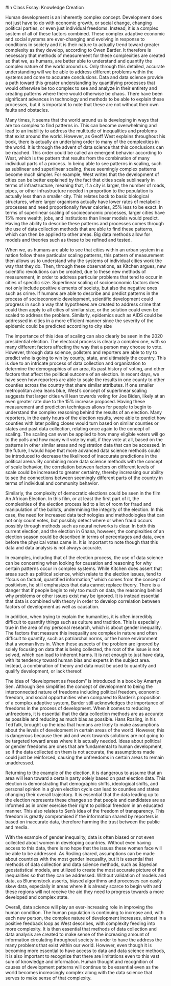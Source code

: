 #In Class Essay: Knowledge Creation

Human development is an inherently complex concept.  Development does not just have to do with economic growth, or social change, changing political parties, or even just individual freedoms.  Instead, it is a complex system of all of these factors combined.  These complex adaptive economic and social systems are ever-changing and evolving in response to conditions in society and it is their nature to actually trend toward greater complexity as they develop, according to Owen Barder.  It therefore is necessary that methods of measurement for these complexities are created so that we, as humans, are better able to understand and quantify the complex nature of the world around us.  Only through this detailed, accurate understanding will we be able to address different problems within the systems and come to accurate conclusions.  Data and data science provide a path toward this greater understanding by quantifying processes that would otherwise be too complex to see and analyze in their entirety and creating patterns where there would otherwise be chaos.  There have been significant advances in technology and methods to be able to explain these processes, but it is important to note that these are not without their own faults and obstacles.

Many times, it seems that the world around us is developing in ways that are too complex to find patterns in.  This can become overwhelming and lead to an inability to address the multitude of inequalities and problems that exist around the world.  However, as Geoff West explains throughout his book, there is actually an underlying order to many of the complexities in the world.  It is through the advent of data science that this conclusions can be reached.  This order could be called an emergent behavior according to West, which is the pattern that results from the combination of many individual parts of a process.  In being able to see patterns in scaling, such as sublinear and superlinear scaling, these seemingly complex patterns become much simpler.  For example, West writes that the development of cities can be better explained by the fact that cities scale sublinearly in terms of infrastructure, meaning that, if a city is larger, the number of roads, pipes, or other infrastructure needed in proportion to the population is actually less than a smaller city.  This relates back to basic biological structures, where larger organisms actually have lower rates of metabolic processes and need proportionally fewer calories, 25% less to be exact.  In terms of superlinear scaling of socioeconomic processes, larger cities have 15% more wealth, jobs, and institutions than linear models would predict.  Having the ability to describe these patterns and processes comes through the use of data collection methods that are able to find these patterns, which can then be applied to other areas.  Big data methods allow for models and theories such as these to be refined and tested.  
	
When we, as humans are able to see that cities within an urban system in a nation follow these particular scaling patterns, this pattern of measurement then allows us to understand why the systems of individual cities work the way that they do.  Then, through these observations, as Kitchen argues, new scientific revolutions can be created, due to these new methods of measurement, in order to address particular problems that tend to occur in cities of specific size.  Superlinear scaling of socioeconomic factors does not only include positive elements of society, but also the negative ones such as crime.  If humans are able to describe and predict patterns in the process of socioeconomic development, scientific development could progress in such a way that hypotheses are created to address crime that could then apply to all cities of similar size, or the solution could even be scaled to address the problem.  Similarly, epidemics such as AIDS could be addressed in cities in a more efficient manner since the severity of the epidemic could be predicted according to city size

The importance of this idea of scaling can also clearly be seen in the 2020 presidential election.  The electoral process is clearly a complex one, with so many different factors affecting the way that a person may choose to vote.  However, through data science, pollsters and reporters are able to try to predict who is going to win by county, state, and ultimately the country.  This is due to an intricate process of data collection and organization to determine the demographics of an area, its past history of voting, and other factors that affect the political outcome of an election.  In recent days, we have seen how reporters are able to scale the results in one county to other counties across the country that share similar attributes.  If one smaller metropolitan area leans blue, West’s concept of superlinear scaling suggests that larger cities will lean towards voting for Joe Biden, likely at an even greater rate due to the 15% increase proposed.  Having these measurement and prediction techniques allows for people to begin to understand the complex reasoning behind the results of an election.  Many reporters, in the early hours of the election results, were able to predict how counties with later polling closes would turn based on similar counties or states and past data collection, relating once again to the concept of scaling.  The scaling can even be applied to how many eligible voters will go to the polls and how many will vote by mail, if they vote at all, based on the patterns in other similar areas and registration data that can be accessed.  In the future, I would hope that more advanced data science methods could be introduced to decrease the likelihood of inaccurate predictions in the political arena.  By combining more data science methods with the concept of scale behavior, the correlation between factors on different levels of scale could be increased to greater certainty, thereby increasing our ability to see the connections between seemingly different parts of the country in terms of individual and community behavior.

Similarly, the complexity of democratic elections could be seen in the film An African Election.  In this film, or at least the first part of it, the complexities of the election process led to a lot of room for fraud and manipulation of the ballots, undermining the integrity of the election.  In this case, the need for increased data technologies and methodologies that can not only count votes, but possibly detect where or when fraud occurs possibly through methods such as neural networks is clear.  In both this current election, and the election in Ghana, however, the complexities of an election season could be described in terms of percentages and data, even before the physical votes came in.  It is important to note though that this data and data analysis is not always accurate.

In examples, including that of the election process, the use of data science can be concerning when looking for causation and reasoning for why certain patterns occur in complex systems.  While Kitchen does assert that areas such as political science, which relate to the election issues, tend to “focus on factual, quantified information,” which comes from the concept of positivism, he still emphasizes that data cannot replace theory.  There is a danger that if people begin to rely too much on data, the reasoning behind why problems or other issues exist may be ignored.  It is instead essential that data is combined with theory in order to develop correlation between factors of development as well as causation. 

In addition, when trying to explain the humanities, it is often incredibly difficult to quantify things such as culture and tradition.  This is especially true in the area of my personal research, which is about gender inequality.  The factors that measure this inequality are complex in nature and often difficult to quantify, such as patriarchal norms, or the home environment that a woman lives in.  When these aspects of the problem are ignored by solely focusing on data that is being collected, the root of the issue is not solved, which can lead to inherent harms.  It is not enough to just have data, with its tendency toward human bias and experts in the subject area.  Instead, a combination of theory and data must be used to quantify and qualify development, or lack thereof.

The idea of “development as freedom” is introduced in a book by Amartya Sen.  Although Sen simplifies the concept of development to being the interconnected nature of freedoms including political freedom, economic freedom, and social opportunities when compared to Barder’s proposition of a complex adaptive system, Barder still acknowledges the importance of freedoms in the process of development.  When it comes to reducing unfreedoms, it is essential that the data collection methods are as accurate as possible and reducing as much bias as possible.  Hans Rosling, in his TedTalk, brought up the idea that humans are likely to make assumptions about the levels of development in certain areas of the world.  However, this is dangerous because then aid and work towards solutions are not going to be targeted toward areas where it is actually needed.  Ideas about political or gender freedoms are ones that are fundamental to human development, so if the data collected on them is not accurate, the assumptions made could just be reinforced, causing the unfreedoms in certain areas to remain unaddressed.

Returning to the example of the election, it is dangerous to assume that an area will lean toward a certain party solely based on past election data.  This election is demonstrating that demographic shifts, ideological shifts, and personal opinion in a given election cycle can lead to counties and states changing their overall trajectory.  It is essential that the data leading up to the election represents these changes so that people and candidates are as informed as in order exercise their right to political freedom in an educated manner.  This also relates to Sen’s idea of the freedom of transparency.  This freedom is greatly compromised if the information shared by reporters is based on inaccurate data, therefore harming the trust between the public and media.

With the example of gender inequality, data is often biased or not even collected about women in developing countries.  Without even having access to this data, there is no hope that the issues these women face will be able to be addressed.  As Rosling shared, assumptions can be made about countries with the most gender inequality, but it is essential that methods of data collection and data science methods, such as Bayesian geostatistical models, are utilized to create the most accurate picture of the inequalities so that they can be addressed.  Without validation of models and data, as Blumenstock asserts, biased algorithms and processes can easily skew data, especially in areas where it is already scarce to begin with and these regions will not receive the aid they need to progress towards a more developed and complex state.

Overall, data science will play an ever-increasing role in improving the human condition.  The human population is continuing to increase and, with each new person, the complex nature of development increases, almost in a positive feedback loop as West describes, with complexity feeding into more complexity.  It is then essential that methods of data collection and data analysis are created to make sense of the increasing amount of information circulating throughout society in order to have the address the many problems that exist within our world.  However, even though it is becoming more essential to have access to data and data science methods, it is also important to recognize that there are limitations even to this vast sum of knowledge and information.  Human thought and recognition of causes of development patterns will continue to be essential even as the world becomes increasingly complex along with the data science that serves to make sense of that complexity.

